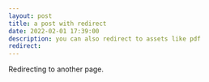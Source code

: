 ```yaml
---
layout: post
title: a post with redirect
date: 2022-02-01 17:39:00
description: you can also redirect to assets like pdf
redirect: 
---
```


Redirecting to another page.
